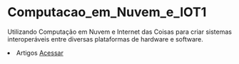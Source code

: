 # Computacao_em_Nuvem_e_IOT1
Utilizando Computação em Nuvem e Internet das Coisas para criar sistemas interoperáveis entre diversas plataformas de hardware e software.


<li> Artigos <a href="https://diegojfsr.notion.site/RaspberryPi-739afe1194a646d590e59695f8c6111d"> Acessar </a></li>


